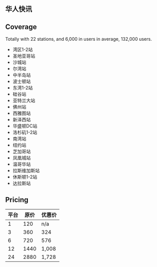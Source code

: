## 华人快讯

## Coverage

Totally with 22 stations, and 6,000 in users in average, 132,000 users.

* 湾区1-2站
* 圣地亚哥站
* 沙城站
* 尔湾站
* 中半岛站
* 波士顿站
* 东湾1-2站
* 硅谷站
* 亚特兰大站
* 佛州站
* 西雅图站
* 新泽西站
* 华盛顿DC站
* 洛杉矶1-2站
* 南湾站
* 纽约站
* 芝加哥站
* 凤凰城站
* 温哥华站 
* 拉斯维加斯站 
* 休斯顿1-2站
* 达拉斯站

## Pricing

| 平台 | 原价 | 优惠价 |
| --- | --- | --- |
|  1 | 120 | n/a |
| 3 | 360 | 324 |
| 6 | 720 | 576 | 
| 12 | 1440 | 1,008 |
| 24 | 2880 | 1,728 |
